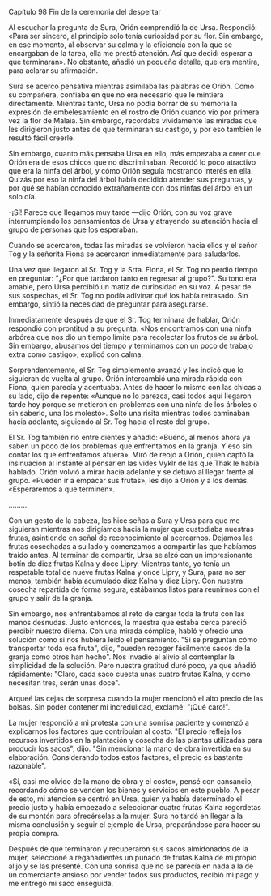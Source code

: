 
Capítulo 98 Fin de la ceremonia del despertar

Al escuchar la pregunta de Sura, Orión comprendió la de Ursa. Respondió: «Para ser sincero, al principio solo tenía curiosidad por su flor. Sin embargo, en ese momento, al observar su calma y la eficiencia con la que se encargaban de la tarea, ella me prestó atención. Así que decidí esperar a que terminaran». No obstante, añadió un pequeño detalle, que era mentira, para aclarar su afirmación.

Sura se acercó pensativa mientras asimilaba las palabras de Orión. Como su compañera, confiaba en que no era necesario que le mintiera directamente. Mientras tanto, Ursa no podía borrar de su memoria la expresión de embelesamiento en el rostro de Orión cuando vio por primera vez la flor de Malaia. Sin embargo, recordaba vívidamente las miradas que les dirigieron justo antes de que terminaran su castigo, y por eso también le resultó fácil creerle.

Sin embargo, cuanto más pensaba Ursa en ello, más empezaba a creer que Orión era de esos chicos que no discriminaban. Recordó lo poco atractivo que era la ninfa del árbol, y cómo Orión seguía mostrando interés en ella. Quizás por eso la ninfa del árbol había decidido atender sus preguntas, y por qué se habían conocido extrañamente con dos ninfas del árbol en un solo día.

-¡Sí! Parece que llegamos muy tarde —dijo Orión, con su voz grave interrumpiendo los pensamientos de Ursa y atrayendo su atención hacia el grupo de personas que los esperaban.

Cuando se acercaron, todas las miradas se volvieron hacia ellos y el señor Tog y la señorita Fiona se acercaron inmediatamente para saludarlos.

Una vez que llegaron al Sr. Tog y la Srta. Fiona, el Sr. Tog no perdió tiempo en preguntar: "¿Por qué tardaron tanto en regresar al grupo?". Su tono era amable, pero Ursa percibió un matiz de curiosidad en su voz. A pesar de sus sospechas, el Sr. Tog no podía adivinar qué los había retrasado. Sin embargo, sintió la necesidad de preguntar para asegurarse.

Inmediatamente después de que el Sr. Tog terminara de hablar, Orión respondió con prontitud a su pregunta. «Nos encontramos con una ninfa arbórea que nos dio un tiempo límite para recolectar los frutos de su árbol. Sin embargo, abusamos del tiempo y terminamos con un poco de trabajo extra como castigo», explicó con calma.

Sorprendentemente, el Sr. Tog simplemente avanzó y les indicó que lo siguieran de vuelta al grupo. Orión intercambió una mirada rápida con Fiona, quien parecía y acentuaba. Antes de hacer lo mismo con las chicas a su lado, dijo de repente: «Aunque no lo parezca, casi todos aquí llegaron tarde hoy porque se metieron en problemas con una ninfa de los árboles o sin saberlo, una los molestó». Soltó una risita mientras todos caminaban hacia adelante, siguiendo al Sr. Tog hacia el resto del grupo.

El Sr. Tog también rió entre dientes y añadió: «Bueno, al menos ahora ya saben un poco de los problemas que enfrentamos en la granja. Y eso sin contar los que enfrentamos afuera». Miró de reojo a Orión, quien captó la insinuación al instante al pensar en las vides Vyklr de las que Thak le había hablado. Orión volvió a mirar hacia adelante y se detuvo al llegar frente al grupo. «Pueden ir a empacar sus frutas», les dijo a Orión y a los demás. «Esperaremos a que terminen».

..........

Con un gesto de la cabeza, les hice señas a Sura y Ursa para que me siguieran mientras nos dirigíamos hacia la mujer que custodiaba nuestras frutas, asintiendo en señal de reconocimiento al acercarnos. Dejamos las frutas cosechadas a su lado y comenzamos a compartir las que habíamos traído antes. Al terminar de compartir, Ursa se alzó con un impresionante botín de diez frutas Kalna y doce Lipry. Mientras tanto, yo tenía un respetable total de nueve frutas Kalna y once Lipry, y Sura, para no ser menos, también había acumulado diez Kalna y diez Lipry. Con nuestra cosecha repartida de forma segura, estábamos listos para reunirnos con el grupo y salir de la granja.

Sin embargo, nos enfrentábamos al reto de cargar toda la fruta con las manos desnudas. Justo entonces, la maestra que estaba cerca pareció percibir nuestro dilema. Con una mirada cómplice, habló y ofreció una solución como si nos hubiera leído el pensamiento. "Si se preguntan cómo transportar toda esa fruta", dijo, "pueden recoger fácilmente sacos de la granja como otros han hecho". Nos invadió el alivio al contemplar la simplicidad de la solución. Pero nuestra gratitud duró poco, ya que añadió rápidamente: "Claro, cada saco cuesta unas cuatro frutas Kalna, y como necesitan tres, serán unas doce".

Arqueé las cejas de sorpresa cuando la mujer mencionó el alto precio de las bolsas. Sin poder contener mi incredulidad, exclamé: "¡Qué caro!".

La mujer respondió a mi protesta con una sonrisa paciente y comenzó a explicarnos los factores que contribuían al costo. "El precio refleja los recursos invertidos en la plantación y cosecha de las plantas utilizadas para producir los sacos", dijo. "Sin mencionar la mano de obra invertida en su elaboración. Considerando todos estos factores, el precio es bastante razonable".

«Sí, casi me olvido de la mano de obra y el costo», pensé con cansancio, recordando cómo se venden los bienes y servicios en este pueblo. A pesar de esto, mi atención se centró en Ursa, quien ya había determinado el precio justo y había empezado a seleccionar cuatro frutas Kalna regordetas de su montón para ofrecérselas a la mujer. Sura no tardó en llegar a la misma conclusión y seguir el ejemplo de Ursa, preparándose para hacer su propia compra.

Después de que terminaron y recuperaron sus sacos almidonados de la mujer, seleccioné a regañadientes un puñado de frutas Kalna de mi propio alijo y se las presenté. Con una sonrisa que no se parecía en nada a la de un comerciante ansioso por vender todos sus productos, recibió mi pago y me entregó mi saco enseguida.